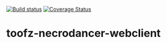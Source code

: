 [![Build status](https://ci.appveyor.com/api/projects/status/83e8eikypiri2lhi/branch/master?svg=true)](https://ci.appveyor.com/project/leonard-thieu/toofz-necrodancer-webclient/branch/master) [![Coverage Status](https://coveralls.io/repos/github/leonard-thieu/crypt.toofz.com/badge.svg?branch=master)](https://coveralls.io/github/leonard-thieu/crypt.toofz.com?branch=master)

# toofz-necrodancer-webclient
